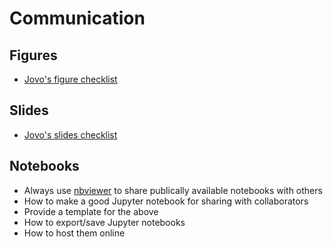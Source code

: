 # Communication

## Figures
- [Jovo's figure checklist](https://bitsandbrains.io/2018/09/08/figures.html)

## Slides
- [Jovo's slides checklist](https://bitsandbrains.io/2018/09/04/slides.html)

## Notebooks
- Always use [nbviewer](https://nbviewer.jupyter.org) to share publically available notebooks with others
- How to make a good Jupyter notebook for sharing with collaborators
- Provide a template for the above
- How to export/save Jupyter notebooks 
- How to host them online

